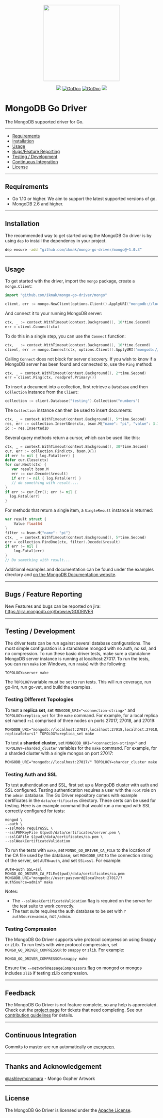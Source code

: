 <p align="center"><img src="etc/assets/mongo-gopher.png" width="250"></p>
<p align="center">
  <a href="https://goreportcard.com/report/go.mongodb.org/mongo-driver"><img src="https://goreportcard.com/badge/go.mongodb.org/mongo-driver"></a>
  <a href="https://godoc.org/go.mongodb.org/mongo-driver/mongo"><img src="etc/assets/godoc-mongo-blue.svg" alt="GoDoc"></a>
  <a href="https://godoc.org/go.mongodb.org/mongo-driver/bson"><img src="etc/assets/godoc-bson-blue.svg" alt="GoDoc"></a>
  <a href="https://docs.mongodb.com/ecosystem/drivers/go/"><img src="etc/assets/docs-mongodb-green.svg"></a>
</p>

# MongoDB Go Driver

The MongoDB supported driver for Go.

-------------------------
- [Requirements](#requirements)
- [Installation](#installation)
- [Usage](#usage)
- [Bugs/Feature Reporting](#bugs-feature-reporting)
- [Testing / Development](#testing--development)
- [Continuous Integration](#continuous-integration)
- [License](#license)

-------------------------
## Requirements

- Go 1.10 or higher. We aim to support the latest supported versions of go.
- MongoDB 2.6 and higher.

-------------------------
## Installation

The recommended way to get started using the MongoDB Go driver is by using `dep` to install the dependency in your project.

```bash
dep ensure -add "github.com/ikmak/mongo-go-driver/mongo@~1.0.3"
```

-------------------------
## Usage

To get started with the driver, import the `mongo` package, create a `mongo.Client`:

```go
import "github.com/ikmak/mongo-go-driver/mongo"

client, err := mongo.NewClient(options.Client().ApplyURI("mongodb://localhost:27017"))
```

And connect it to your running MongoDB server:

```go
ctx, _ := context.WithTimeout(context.Background(), 10*time.Second)
err = client.Connect(ctx)
```

To do this in a single step, you can use the `Connect` function:

```go
ctx, _ := context.WithTimeout(context.Background(), 10*time.Second)
client, err := mongo.Connect(ctx, options.Client().ApplyURI("mongodb://localhost:27017"))
```

Calling `Connect` does not block for server discovery. If you wish to know if a MongoDB server has been found and connected to,
use the `Ping` method:

```go
ctx, _ = context.WithTimeout(context.Background(), 2*time.Second)
err = client.Ping(ctx, readpref.Primary())
```

To insert a document into a collection, first retrieve a `Database` and then `Collection` instance from the `Client`:

```go
collection := client.Database("testing").Collection("numbers")
```

The `Collection` instance can then be used to insert documents:

```go
ctx, _ = context.WithTimeout(context.Background(), 5*time.Second)
res, err := collection.InsertOne(ctx, bson.M{"name": "pi", "value": 3.14159})
id := res.InsertedID
```

Several query methods return a cursor, which can be used like this:

```go
ctx, _ = context.WithTimeout(context.Background(), 30*time.Second)
cur, err := collection.Find(ctx, bson.D{})
if err != nil { log.Fatal(err) }
defer cur.Close(ctx)
for cur.Next(ctx) {
   var result bson.M
   err := cur.Decode(&result)
   if err != nil { log.Fatal(err) }
   // do something with result....
}
if err := cur.Err(); err != nil {
  log.Fatal(err)
}
```

For methods that return a single item, a `SingleResult` instance is returned:

```go
var result struct {
    Value float64
}
filter := bson.M{"name": "pi"}
ctx, _ = context.WithTimeout(context.Background(), 5*time.Second)
err = collection.FindOne(ctx, filter).Decode(&result)
if err != nil {
    log.Fatal(err)
}
// Do something with result...
```

Additional examples and documentation can be found under the examples directory and [on the MongoDB Documentation website](https://docs.mongodb.com/ecosystem/drivers/go/).

-------------------------
## Bugs / Feature Reporting

New Features and bugs can be reported on jira: https://jira.mongodb.org/browse/GODRIVER

-------------------------
## Testing / Development

The driver tests can be run against several database configurations. The most simple configuration is a standalone mongod with no auth, no ssl, and no compression. To run these basic driver tests, make sure a standalone MongoDB server instance is running at localhost:27017. To run the tests, you can run `make` (on Windows, run `nmake`) with the following:

```
TOPOLOGY=server make
```

The `TOPOLOGY`variable must be set to run tests. This will run coverage, run go-lint, run go-vet, and build the examples.

### Testing Different Topologies

To test a **replica set**, set `MONGODB_URI="<connection-string>"` and `TOPOLOGY=replica_set` for the `make` command. For example, for a local replica set named `rs1` comprised of three nodes on ports 27017, 27018, and 27019:

```
MONGODB_URI="mongodb://localhost:27017,localhost:27018,localhost:27018/?replicaSet=rs1" TOPOLOGY=replica_set make
```

To test a **sharded cluster**, set `MONGODB_URI="<connection-string>"` and `TOPOLOGY=sharded_cluster` variables for the `make` command. For example, for a sharded cluster with a single mongos on port 27017:

```
MONGODB_URI="mongodb://localhost:27017/" TOPOLOGY=sharder_cluster make
```

### Testing Auth and SSL

To test authentication and SSL, first set up a MongoDB cluster with auth and SSL configured. Testing authentication requires a user with the `root` role on the `admin` database. The Go Driver repository comes with example certificates in the `data/certificates` directory. These certs can be used for testing. Here is an example command that would run a mongod with SSL correctly configured for tests:

```
mongod \
--auth \
--sslMode requireSSL \
--sslPEMKeyFile $(pwd)/data/certificates/server.pem \
--sslCAFile $(pwd)/data/certificates/ca.pem \
--sslWeakCertificateValidation
```

To run the tests with `make`, set `MONGO_GO_DRIVER_CA_FILE` to the location of the CA file used by the database, set `MONGODB_URI` to the connection string of the server, set `AUTH=auth`, and set `SSL=ssl`. For example:

```
AUTH=auth SSL=ssl MONGO_GO_DRIVER_CA_FILE=$(pwd)/data/certificates/ca.pem  MONGODB_URI="mongodb://user:password@localhost:27017/?authSource=admin" make
```

Notes:
- The `--sslWeakCertificateValidation` flag is required on the server for the test suite to work correctly.
- The test suite requires the auth database to be set with `?authSource=admin`, not `/admin`.

### Testing Compression

The MongoDB Go Driver supports wire protocol compression using Snappy or zLib. To run tests with wire protocol compression, set `MONGO_GO_DRIVER_COMPRESSOR` to `snappy` or `zlib`.  For example:

```
MONGO_GO_DRIVER_COMPRESSOR=snappy make
```

Ensure the [`--networkMessageCompressors` flag](https://docs.mongodb.com/manual/reference/program/mongod/#cmdoption-mongod-networkmessagecompressors) on mongod or mongos includes `zlib` if testing zLib compression.

-------------------------
## Feedback

The MongoDB Go Driver is not feature complete, so any help is appreciated. Check out the [project page](https://jira.mongodb.org/browse/GODRIVER)
for tickets that need completing. See our [contribution guidelines](CONTRIBUTING.md) for details.

-------------------------
## Continuous Integration

Commits to master are run automatically on [evergreen](https://evergreen.mongodb.com/waterfall/mongo-go-driver).

-------------------------
## Thanks and Acknowledgement 

<a href="https://github.com/ashleymcnamara">@ashleymcnamara</a> - Mongo Gopher Artwork

-------------------------
## License

The MongoDB Go Driver is licensed under the [Apache License](LICENSE).
